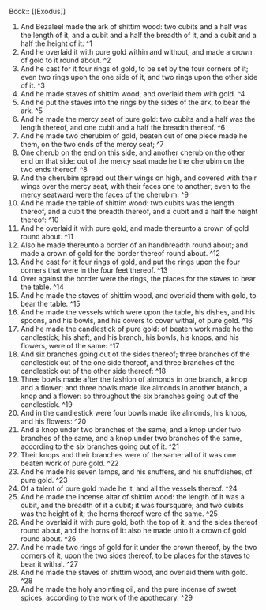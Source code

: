  Book:: [[Exodus]]
 1. And Bezaleel made the ark of shittim wood: two cubits and a half was the length of it, and a cubit and a half the breadth of it, and a cubit and a half the height of it: ^1
 2. And he overlaid it with pure gold within and without, and made a crown of gold to it round about. ^2
 3. And he cast for it four rings of gold, to be set by the four corners of it; even two rings upon the one side of it, and two rings upon the other side of it. ^3
 4. And he made staves of shittim wood, and overlaid them with gold. ^4
 5. And he put the staves into the rings by the sides of the ark, to bear the ark. ^5
 6. And he made the mercy seat of pure gold: two cubits and a half was the length thereof, and one cubit and a half the breadth thereof. ^6
 7. And he made two cherubim of gold, beaten out of one piece made he them, on the two ends of the mercy seat; ^7
 8. One cherub on the end on this side, and another cherub on the other end on that side: out of the mercy seat made he the cherubim on the two ends thereof. ^8
 9. And the cherubim spread out their wings on high, and covered with their wings over the mercy seat, with their faces one to another; even to the mercy seatward were the faces of the cherubim. ^9
 10. And he made the table of shittim wood: two cubits was the length thereof, and a cubit the breadth thereof, and a cubit and a half the height thereof: ^10
 11. And he overlaid it with pure gold, and made thereunto a crown of gold round about. ^11
 12. Also he made thereunto a border of an handbreadth round about; and made a crown of gold for the border thereof round about. ^12
 13. And he cast for it four rings of gold, and put the rings upon the four corners that were in the four feet thereof. ^13
 14. Over against the border were the rings, the places for the staves to bear the table. ^14
 15. And he made the staves of shittim wood, and overlaid them with gold, to bear the table. ^15
 16. And he made the vessels which were upon the table, his dishes, and his spoons, and his bowls, and his covers to cover withal, of pure gold. ^16
 17. And he made the candlestick of pure gold: of beaten work made he the candlestick; his shaft, and his branch, his bowls, his knops, and his flowers, were of the same: ^17
 18. And six branches going out of the sides thereof; three branches of the candlestick out of the one side thereof, and three branches of the candlestick out of the other side thereof: ^18
 19. Three bowls made after the fashion of almonds in one branch, a knop and a flower; and three bowls made like almonds in another branch, a knop and a flower: so throughout the six branches going out of the candlestick. ^19
 20. And in the candlestick were four bowls made like almonds, his knops, and his flowers: ^20
 21. And a knop under two branches of the same, and a knop under two branches of the same, and a knop under two branches of the same, according to the six branches going out of it. ^21
 22. Their knops and their branches were of the same: all of it was one beaten work of pure gold. ^22
 23. And he made his seven lamps, and his snuffers, and his snuffdishes, of pure gold. ^23
 24. Of a talent of pure gold made he it, and all the vessels thereof. ^24
 25. And he made the incense altar of shittim wood: the length of it was a cubit, and the breadth of it a cubit; it was foursquare; and two cubits was the height of it; the horns thereof were of the same. ^25
 26. And he overlaid it with pure gold, both the top of it, and the sides thereof round about, and the horns of it: also he made unto it a crown of gold round about. ^26
 27. And he made two rings of gold for it under the crown thereof, by the two corners of it, upon the two sides thereof, to be places for the staves to bear it withal. ^27
 28. And he made the staves of shittim wood, and overlaid them with gold. ^28
 29. And he made the holy anointing oil, and the pure incense of sweet spices, according to the work of the apothecary. ^29
